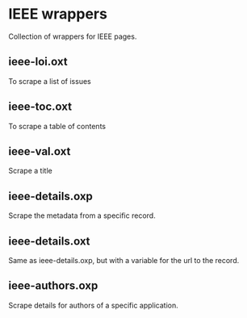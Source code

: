 # IEEE wrappers

Collection of wrappers for IEEE pages.

## ieee-loi.oxt

To scrape a list of issues

## ieee-toc.oxt

To scrape a table of contents

## ieee-val.oxt

Scrape a title

## ieee-details.oxp

Scrape the metadata from a specific record.

## ieee-details.oxt

Same as ieee-details.oxp, but with a variable for the url to the record.

## ieee-authors.oxp

Scrape details for authors of a specific application.
